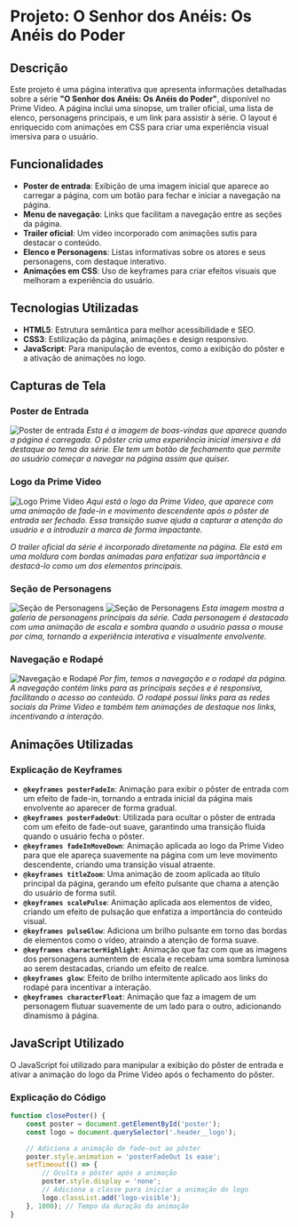 # Projeto: O Senhor dos Anéis: Os Anéis do Poder

## Descrição
Este projeto é uma página interativa que apresenta informações detalhadas sobre a série **"O Senhor dos Anéis: Os Anéis do Poder"**, disponível no Prime Video. A página inclui uma sinopse, um trailer oficial, uma lista de elenco, personagens principais, e um link para assistir à série. O layout é enriquecido com animações em CSS para criar uma experiência visual imersiva para o usuário.

## Funcionalidades
- **Poster de entrada**: Exibição de uma imagem inicial que aparece ao carregar a página, com um botão para fechar e iniciar a navegação na página.
- **Menu de navegação**: Links que facilitam a navegação entre as seções da página.
- **Trailer oficial**: Um vídeo incorporado com animações sutis para destacar o conteúdo.
- **Elenco e Personagens**: Listas informativas sobre os atores e seus personagens, com destaque interativo.
- **Animações em CSS**: Uso de keyframes para criar efeitos visuais que melhoram a experiência do usuário.

## Tecnologias Utilizadas
- **HTML5**: Estrutura semântica para melhor acessibilidade e SEO.
- **CSS3**: Estilização da página, animações e design responsivo.
- **JavaScript**: Para manipulação de eventos, como a exibição do pôster e a ativação de animações no logo.

## Capturas de Tela

### Poster de Entrada
![Poster de entrada](https://github.com/user-attachments/assets/2308ee6b-5c40-44c9-9b8a-68b52a242fec)
*Esta é a imagem de boas-vindas que aparece quando a página é carregada. O pôster cria uma experiência inicial imersiva e dá destaque ao tema da série. Ele tem um botão de fechamento que permite ao usuário começar a navegar na página assim que quiser.*

### Logo da Prime Video
![Logo Prime Video](https://github.com/user-attachments/assets/ee929444-85f1-46e7-8b1d-c58f18109af5)
*Aqui está o logo da Prime Video, que aparece com uma animação de fade-in e movimento descendente após o pôster de entrada ser fechado. Essa transição suave ajuda a capturar a atenção do usuário e a introduzir a marca de forma impactante.*

*O trailer oficial da série é incorporado diretamente na página. Ele está em uma moldura com bordas animadas para enfatizar sua importância e destacá-lo como um dos elementos principais.*

### Seção de Personagens
![Seção de Personagens](https://github.com/user-attachments/assets/f40b6b1c-a03e-4bc6-a55c-78fe4316b928)
![Seção de Personagens](https://github.com/user-attachments/assets/4a5512d7-ec73-4077-a256-d5214ac1504a)
*Esta imagem mostra a galeria de personagens principais da série. Cada personagem é destacado com uma animação de escala e sombra quando o usuário passa o mouse por cima, tornando a experiência interativa e visualmente envolvente.*

### Navegação e Rodapé
![Navegação e Rodapé](https://github.com/user-attachments/assets/b718e43a-239f-4d15-91cc-dafe123e3352)
*Por fim, temos a navegação e o rodapé da página. A navegação contém links para as principais seções e é responsiva, facilitando o acesso ao conteúdo. O rodapé possui links para as redes sociais da Prime Video e também tem animações de destaque nos links, incentivando a interação.*

## Animações Utilizadas
### Explicação de Keyframes
- **`@keyframes posterFadeIn`**: Animação para exibir o pôster de entrada com um efeito de fade-in, tornando a entrada inicial da página mais envolvente ao aparecer de forma gradual.
- **`@keyframes posterFadeOut`**: Utilizada para ocultar o pôster de entrada com um efeito de fade-out suave, garantindo uma transição fluida quando o usuário fecha o pôster.
- **`@keyframes fadeInMoveDown`**: Animação aplicada ao logo da Prime Video para que ele apareça suavemente na página com um leve movimento descendente, criando uma transição visual atraente.
- **`@keyframes titleZoom`**: Uma animação de zoom aplicada ao título principal da página, gerando um efeito pulsante que chama a atenção do usuário de forma sutil.
- **`@keyframes scalePulse`**: Animação aplicada aos elementos de vídeo, criando um efeito de pulsação que enfatiza a importância do conteúdo visual.
- **`@keyframes pulseGlow`**: Adiciona um brilho pulsante em torno das bordas de elementos como o vídeo, atraindo a atenção de forma suave.
- **`@keyframes characterHighlight`**: Animação que faz com que as imagens dos personagens aumentem de escala e recebam uma sombra luminosa ao serem destacadas, criando um efeito de realce.
- **`@keyframes glow`**: Efeito de brilho intermitente aplicado aos links do rodapé para incentivar a interação.
- **`@keyframes characterFloat`**: Animação que faz a imagem de um personagem flutuar suavemente de um lado para o outro, adicionando dinamismo à página.

## JavaScript Utilizado
O JavaScript foi utilizado para manipular a exibição do pôster de entrada e ativar a animação do logo da Prime Video após o fechamento do pôster.

### Explicação do Código
```javascript
function closePoster() {
    const poster = document.getElementById('poster');
    const logo = document.querySelector('.header__logo');

    // Adiciona a animação de fade-out ao pôster
    poster.style.animation = 'posterFadeOut 1s ease';
    setTimeout(() => {
        // Oculta o pôster após a animação
        poster.style.display = 'none';
        // Adiciona a classe para iniciar a animação do logo
        logo.classList.add('logo-visible');
    }, 1000); // Tempo da duração da animação
}
